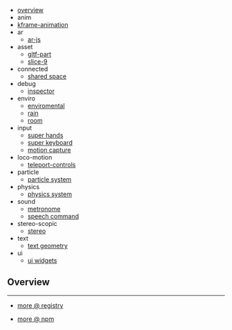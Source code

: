 * [overview](#overview)
* anim
 * [kframe-animation](https://github.com/ngokevin/kframe/tree/master/components/animation/)
* ar
	* [ar-js](https://github.com/jeromeetienne/AR.js/tree/master/aframe)
* asset
	* [gltf-part](https://github.com/ngokevin/kframe/tree/master/components/gltf-part/)
	* [slice-9](https://www.npmjs.com/package/aframe-slice9-component)
* connected
	* [shared space](https://github.com/delapuente/aframe-sharedspace-component)
* debug
	* [inspector](https://github.com/aframevr/aframe-inspector)
* enviro
	* [enviromental](https://github.com/feiss/aframe-environment-component)
	* [rain](https://www.npmjs.com/package/aframe-rain)
	* [room](https://www.npmjs.com/package/aframe-room-component)
* input
	* [super hands](https://github.com/wmurphyrd/aframe-super-hands-component)
	* [super keyboard](https://github.com/supermedium/aframe-super-keyboard)
	* [motion capture](https://www.npmjs.com/package/aframe-motion-capture-components)
* loco-motion
	* [teleport-controls](https://www.npmjs.com/package/aframe-teleport-controls)
* particle
	* [particle system](https://github.com/IdeaSpaceVR/aframe-particle-system-component)
* physics
	* [physics system](https://github.com/donmccurdy/aframe-physics-system)
* sound
	* [metronome](https://www.npmjs.com/package/aframe-metronome-component)
	* [speech command](https://www.npmjs.com/package/aframe-speech-command-component)
* stereo-scopic
	* [stereo](https://www.npmjs.com/package/aframe-stereo-component)
* text
	* [text geometry](https://www.npmjs.com/package/aframe-text-geometry-component)
* ui
	* [ui widgets](https://www.npmjs.com/package/aframe-ui-widgets)

## Overview <a name="overview"></a>

---

* [more @ registry](https://aframe.io/aframe-registry/)

* [more @ npm](https://www.npmjs.com/search?q=aframe-component&page=1&ranking=optimal)